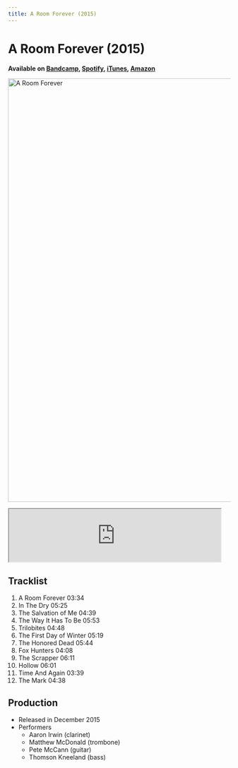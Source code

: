 ```yaml
---
title: A Room Forever (2015)
---
```

# A Room Forever (2015)

**Available on [Bandcamp](https://aaronirwin.bandcamp.com/album/a-room-forever), [Spotify](https://open.spotify.com/album/1IB9bX3CzHBj4fDobhlaiI), [iTunes](https://itunes.apple.com/us/album/a-room-forever/1048715212), [Amazon](https://www.amazon.com/Room-Forever-Aaron-Irwin-Quartet/dp/B016MMZGEO/)**

<img
  alt="A Room Forever"
  width="960"
  height="960"
  src="https://f4.bcbits.com/img/a0176484273_10.jpg"
  />

<iframe
  width="480"
  height="120"
  src="https://bandcamp.com/EmbeddedPlayer/album=3438440579/size=large/bgcol=f5f5f5/linkcol=000000/tracklist=false/artwork=none/transparent=true/">
</iframe>

## Tracklist

1. A Room Forever 03:34
2. In The Dry 05:25
3. The Salvation of Me 04:39
4. The Way It Has To Be 05:53
5. Trilobites 04:48
6. The First Day of Winter 05:19
7. The Honored Dead 05:44
8. Fox Hunters 04:08
9. The Scrapper 06:11
10. Hollow 06:01
11. Time And Again 03:39
12. The Mark 04:38

## Production

- Released in December 2015
- Performers
  - Aaron Irwin (clarinet)
  - Matthew McDonald (trombone)
  - Pete McCann (guitar)
  - Thomson Kneeland (bass)
